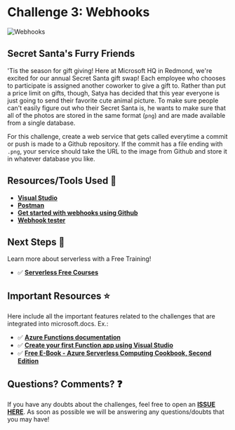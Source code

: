 # Challenge 3: Webhooks

![Webhooks](https://res.cloudinary.com/jen-looper/image/upload/v1575132446/images/challenge-3_zj98pl.jpg)

## Secret Santa's Furry Friends

'Tis the season for gift giving! Here at Microsoft HQ in Redmond, we're excited for our annual Secret Santa gift swap! Each employee who chooses to participate is assigned another coworker to give a gift to. Rather than put a price limit on gifts, though, Satya has decided that this year everyone is just going to send their favorite cute animal picture. To make sure people can't easily figure out who their Secret Santa is, he wants to make sure that all of the photos are stored in the same format (`png`) and are made available from a single database.

For this challenge, create a web service that gets called everytime a commit or push is made to a Github repository. If the commit has a file ending with `.png`, your service should take the URL to the image from Github and store it in whatever database you like.

## Resources/Tools Used 🚀

-   **[Visual Studio](https://visualstudio.microsoft.com?WT.mc_id=25daysofserverless-github-cxa)**
-   **[Postman](https://www.getpostman.com/downloads/)**
-   **[Get started with webhooks using Github](https://codeburst.io/whats-a-webhook-1827b07a3ffa)**
-   **[Webhook tester](http://webhook.site/)**

## Next Steps 🏃

Learn more about serverless with a Free Training!

-   ✅ **[Serverless Free Courses](https://docs.microsoft.com/learn/browse/?term=azure%20functions&WT.mc_id=25daysofserverless-github-cxa)**
## Important Resources ⭐️

Here include all the important features related to the challenges that are integrated into microsoft.docs. Ex.:

-   ✅ **[Azure Functions documentation](https://docs.microsoft.com/azure/azure-functions/?WT.mc_id=25daysofserverless-github-cxa)**
-   ✅ **[Create your first Function app using Visual Studio](https://docs.microsoft.com/azure/azure-functions/functions-develop-vs?WT.mc_id=25daysofserverless-github-cxa)**
-   ✅ **[Free E-Book - Azure Serverless Computing Cookbook, Second Edition](https://azure.microsoft.com/resources/azure-serverless-computing-cookbook/?WT.mc_id=25daysofserverless-github-cxa)**

## Questions? Comments? ❓

If you have any doubts about the challenges, feel free to open an **[ISSUE HERE](https://github.com/microsoft/25-days-of-serverless/issues)**. As soon as possible we will be answering any questions/doubts that you may have!
